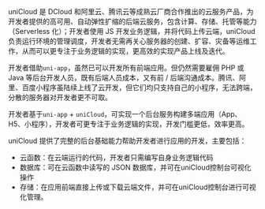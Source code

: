 uniCloud 是 DCloud 和阿里云、腾讯云等成熟云厂商合作推出的云服务产品，为开发者提供的高可用、自动弹性扩缩的后端云服务，包含计算、存储、托管等能力（Serverless 化）；开发者使用 JS 开发业务逻辑，并将代码上传云端，uniCloud负责运行环境的管理调度，开发者无需再关心服务器的创建、扩容、灾备等运维工作，从而可以更专注于业务逻辑的实现，更高效的实现产品上线及迭代。

开发者借助`uni-app`，虽然已可以开发所有前端应用。但仍然需要雇佣 PHP 或 Java 等后台开发人员，既有后端人员成本，又有前 / 后端沟通成本。腾讯、阿里、百度小程序虽陆续上线了云开发，但它们均只支持自己的小程序，无法跨端，分散的服务器对开发者更不可取。

开发者基于`uni-app` + `uniCloud`，可实现一个后台服务构建多端应用（App、H5、小程序），开发者可更专注于业务逻辑的实现，开发门槛更低，效率更高。

uniCloud 提供了完整的后台基础能力帮助开发者进行应用的开发，主要包括：

- 云函数：在云端运行的代码，开发者只需编写自身业务逻辑代码
- 数据库：可在云函数中读写的 JSON 数据库，并可在uniCloud控制台可视化操作
- 存储：在应用前端直接上传或下载云端文件，并可在uniCloud控制台进行可视化管理。


